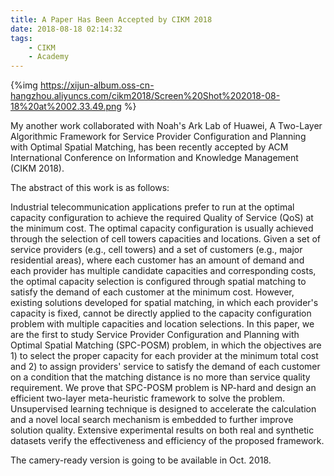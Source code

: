 ```yaml
---
title: A Paper Has Been Accepted by CIKM 2018
date: 2018-08-18 02:14:32
tags:
    - CIKM
    - Academy
---
```


{%img https://xijun-album.oss-cn-hangzhou.aliyuncs.com/cikm2018/Screen%20Shot%202018-08-18%20at%2002.33.49.png %}

My another work collaborated with Noah's Ark Lab of Huawei, A Two-Layer Algorithmic Framework for Service Provider Configuration and Planning with Optimal Spatial Matching, has been recently accepted by ACM International Conference on Information and Knowledge Management (CIKM 2018).

The abstract of this work is as follows:

Industrial telecommunication applications prefer to run at the optimal capacity configuration to achieve the required Quality of Service (QoS) at the minimum cost. The optimal capacity configuration is usually achieved through the selection of cell towers capacities and locations. Given a set of service providers (e.g., cell towers) and a set of customers (e.g., major residential areas), where each customer has an amount of demand and each provider has multiple candidate capacities and corresponding costs, the optimal capacity selection is configured through spatial matching to satisfy the demand of each customer at the minimum cost. However, existing solutions developed for spatial matching, in which each provider's capacity is fixed, cannot be directly applied to the capacity configuration problem with multiple capacities and location selections. In this paper, we are the first to study Service Provider Configuration and Planning with Optimal Spatial Matching (SPC-POSM) problem, in which the objectives are 1) to select the proper capacity for each provider at the minimum total cost and 2) to assign providers' service to satisfy the demand of each customer on a condition that the matching distance is no more than service quality requirement. We prove that SPC-POSM problem is NP-hard and design an efficient two-layer meta-heuristic framework to solve the problem. Unsupervised learning technique is designed to accelerate the calculation and a novel local search mechanism is embedded to further improve solution quality. Extensive experimental results on both real and synthetic datasets verify the effectiveness and efficiency of the proposed framework.

The camery-ready version is going to be available in Oct. 2018.